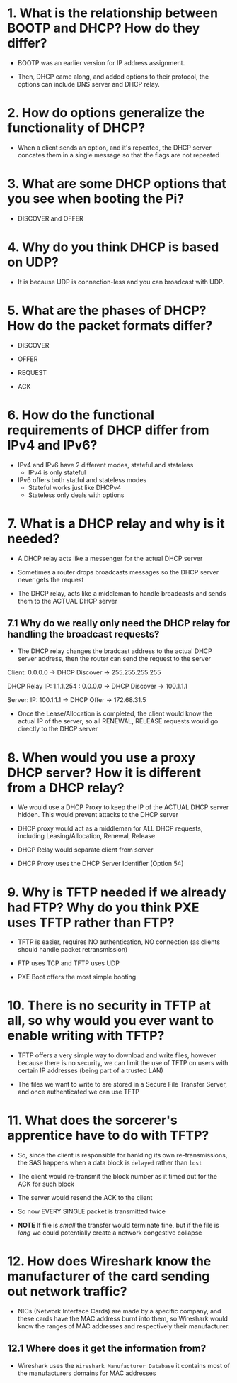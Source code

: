 # 1. What is the relationship between BOOTP and DHCP? How do they differ?

- BOOTP was an earlier version for IP address assignment.

- Then, DHCP came along, and added options to their protocol, the options can include DNS server and DHCP relay.

# 2. How do options generalize the functionality of DHCP?

- When a client sends an option, and it's repeated, the DHCP server concates them in a single message so that the flags are not repeated

# 3. What are some DHCP options that you see when booting the Pi?

- DISCOVER and OFFER

# 4. Why do you think DHCP is based on UDP?

- It is because UDP is connection-less and you can broadcast with UDP.

# 5. What are the phases of DHCP? How do the packet formats differ?

- DISCOVER

- OFFER

- REQUEST

- ACK

# 6. How do the functional requirements of DHCP differ from IPv4 and IPv6?

- IPv4 and IPv6 have 2 different modes, stateful and stateless
    - IPv4 is only stateful
- IPv6 offers both statful and stateless modes
    - Stateful works just like DHCPv4
    - Stateless only deals with options

# 7. What is a DHCP relay and why is it needed?

- A DHCP relay acts like a messenger for the actual DHCP server <middleman>

- Sometimes a router drops broadcasts messages so the DHCP server never gets the request

- The DHCP relay, acts like a middleman to handle broadcasts and sends them to the ACTUAL DHCP server

## 7.1 Why do we really only need the DHCP relay for handling the broadcast requests?

- The DHCP relay changes the bradcast address to the actual DHCP server address, then the router can send the request to the server


Client: 0.0.0.0 -> DHCP Discover -> 255.255.255.255 <broadcast>

DHCP Relay IP: 1.1.1.254 <received all broadcasts>: 0.0.0.0 -> DHCP Discover -> 100.1.1.1

Server: IP: 100.1.1.1 -> DHCP Offer ->  172.68.31.5

- Once the Lease/Allocation is completed, the client would know the actual IP of the server, so all RENEWAL, RELEASE requests would go directly to the DHCP server

# 8. When would you use a proxy DHCP server? How it is different from a DHCP relay?

- We would use a DHCP Proxy to keep the IP of the ACTUAL DHCP server hidden. This would prevent attacks to the DHCP server

- DHCP proxy would act as a middleman for ALL DHCP requests, including Leasing/Allocation, Renewal, Release

- DHCP Relay would separate client from server

- DHCP Proxy uses the DHCP Server Identifier (Option 54)

# 9. Why is TFTP needed if we already had FTP? Why do you think PXE uses TFTP rather than FTP?

- TFTP is easier, requires NO authentication, NO connection (as clients should handle packet retransmission)

- FTP uses TCP and TFTP uses UDP

- PXE Boot offers the most simple booting

# 10. There is no security in TFTP at all, so why would you ever want to enable writing with TFTP?

- TFTP offers a very simple way to download and write files, however because there is no security, we can limit the use of TFTP on users with certain IP addresses (being part of a trusted LAN)

- The files we want to write to are stored in a Secure File Transfer Server, and once authenticated we can use TFTP

# 11. What does the sorcerer's apprentice have to do with TFTP?

- So, since the client is responsible for hanlding its own re-transmissions, the SAS happens when a data block is `delayed` rather than `lost`

- The client would re-transmit the block number as it timed out for the ACK for such block

- The server would resend the ACK to the client

- So now EVERY SINGLE packet is transmitted twice

- **NOTE** If file is _small_ the transfer would terminate fine, but if the file is _long_ we could potentially create a network congestive collapse

# 12. How does Wireshark know the manufacturer of the card sending out network traffic?

- NICs (Network Interface Cards) are made by a specific company, and these cards have the MAC address burnt into them, so Wireshark would know the ranges of MAC addresses and respectively their manufacturer.

## 12.1 Where does it get the information from?

- Wireshark uses the `Wireshark Manufacturer Database` it contains most of the manufacturers domains for MAC addresses

